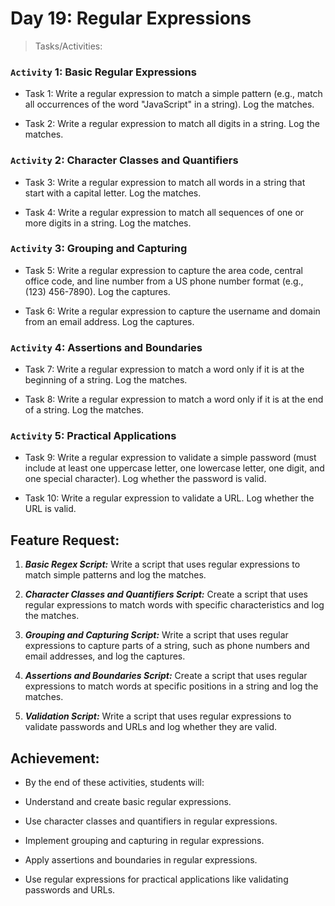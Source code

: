 # Day 19: Regular Expressions

> Tasks/Activities:

### `Activity` 1: Basic Regular Expressions
- Task 1: Write a regular expression to match a simple pattern (e.g., match all occurrences of the word "JavaScript" in a string). Log the
matches.

- Task 2: Write a regular expression to match all digits in a string. Log the matches.

### `Activity` 2: Character Classes and Quantifiers
- Task 3: Write a regular expression to match all words in a string that start with a capital letter. Log the matches.

- Task 4: Write a regular expression to match all sequences of one or more digits in a string. Log the matches.

### `Activity` 3: Grouping and Capturing
- Task 5: Write a regular expression to capture the area code, central office code, and line number from a US phone number format
(e.g., (123) 456-7890). Log the captures.

- Task 6: Write a regular expression to capture the username and domain from an email address. Log the captures.

### `Activity` 4: Assertions and Boundaries
- Task 7: Write a regular expression to match a word only if it is at the beginning of a string. Log the matches.

- Task 8: Write a regular expression to match a word only if it is at the end of a string. Log the matches.

### `Activity` 5: Practical Applications
- Task 9: Write a regular expression to validate a simple password (must include at least one uppercase letter, one lowercase letter,
one digit, and one special character). Log whether the password is valid.

- Task 10: Write a regular expression to validate a URL. Log whether the URL is valid.

## Feature Request:
1. ***Basic Regex Script:*** Write a script that uses regular expressions to match simple patterns and log the matches.

2. ***Character Classes and Quantifiers Script:*** Create a script that uses regular expressions to match words with specific characteristics
and log the matches.

3. ***Grouping and Capturing Script:*** Write a script that uses regular expressions to capture parts of a string, such as phone numbers and
email addresses, and log the captures.

4. ***Assertions and Boundaries Script:*** Create a script that uses regular expressions to match words at specific positions in a string and
log the matches.

5. ***Validation Script:*** Write a script that uses regular expressions to validate passwords and URLs and log whether they are valid.

## Achievement:

- By the end of these activities, students will:

- Understand and create basic regular expressions.

- Use character classes and quantifiers in regular expressions.

- Implement grouping and capturing in regular expressions.

- Apply assertions and boundaries in regular expressions.

- Use regular expressions for practical applications like validating passwords and URLs.
